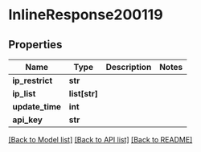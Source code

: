# InlineResponse200119

## Properties
Name | Type | Description | Notes
------------ | ------------- | ------------- | -------------
**ip_restrict** | **str** |  | 
**ip_list** | **list[str]** |  | 
**update_time** | **int** |  | 
**api_key** | **str** |  | 

[[Back to Model list]](../README.md#documentation-for-models) [[Back to API list]](../README.md#documentation-for-api-endpoints) [[Back to README]](../README.md)

